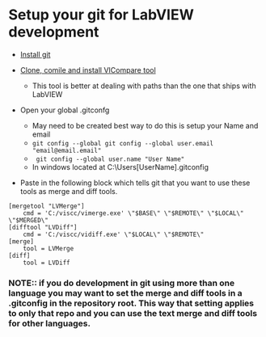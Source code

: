 # Setup your git for LabVIEW development 

*   [Install git](https://git-scm.com/downloads)
*   [Clone, comile and install VICompare tool](https://github.com/smithed/vicompare) 
    *   This tool is better at dealing with paths than the one that ships with LabVIEW  
*   Open your global .gitconfg 
    *   May need to be created best way to do this is setup your Name and email 
    *   ```git config --global git config --global user.email "email@email.email"```
    *   ``` git config --global user.name "User Name"```
    *   In windows located at C:\Users\[UserName]\.gitconfig

*   Paste in the following block which tells git that you want to use these tools as merge and diff tools.  

```
[mergetool "LVMerge"]
	cmd = 'C:/viscc/vimerge.exe' \"$BASE\" \"$REMOTE\" \"$LOCAL\" \"$MERGED\"
[difftool "LVDiff"]
	cmd = 'C:/viscc/vidiff.exe' \"$LOCAL\" \"$REMOTE\"
[merge]
	tool = LVMerge
[diff]
    tool = LVDiff

```
 

### NOTE:: if you do development in git using more than one language you may want to set the merge and diff tools in a .gitconfig in the repository root.  This way that setting applies to only that repo and you can use the text merge and diff tools for other languages.  
